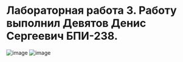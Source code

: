# Лабораторная работа 3. Работу выполнил Девятов Денис Сергеевич БПИ-238.

![image](https://github.com/user-attachments/assets/99c3b365-eaee-4370-9440-b1a6f7e907d7)
![image](https://github.com/user-attachments/assets/014327b2-7ffd-4101-918a-929274caac6d)


